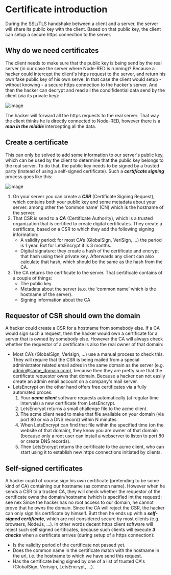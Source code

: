 # Certificate introduction

During the SSL/TLS handshake between a client and a server, the server will share its public key with the client.  Based on that public key, the client can setup a secure https connection to the server.

## Why do we need certificates

The client needs to make sure that the public key is being send by the real server (in our case the server where Node-RED is running)?  Because a hacker could intercept the client's https request to the server, and return his own fake public key of his own serve.  In that case the client would setup - without knowing - a secure https connection to the hacker's server.  And then the hacker can decrypt and read all the condifidential data send by the client (via its private key):

![image](https://github.com/bartbutenaers/Node-RED-security-basics/assets/14224149/23459b16-e9f8-4f46-979e-4932beb5240e)

The hacker will forward all the https requests to the real server.  That way the client thinks he is directly connected to Node-RED, however there is a ***man in the middle*** intercepting all the data.

## Create a certificate

This can only be solved to add some information to our server's public key, which can be used by the client to determine that the public key belongs to the real server.  To do that, the public key needs to be signed by a trusted party (instead of using a self-signed certificate).   Such a ***certificate signing*** process goes like this:

![image](https://github.com/bartbutenaers/Node-RED-security-basics/assets/14224149/1321b2ba-70f9-4ec9-8bd1-b8e736544279)

1. On your server you can create a ***CSR*** (Certificate Signing Request), which contains both your public key and some metadata about your server: among other the ‘common name’ (CN) which is the hostname of the server. 
2. That CSR is send to a ***CA*** (Certificate Authority), which is a trusted organization that is certified to create digital certificates.  They create a certificate, based on a CSR to which they add the following signing information: 
   + A validity period: for most CA’s (GlobalSign, VeriSign, …) the period is 1 year.  But for LetsEncrypt it is 3 months.
   + Digital signature: they create a hash of the certificate and encrypt that hash using their private key.  Afterwards any client can also calculate that hash, which should be the same as the hash from the CA.
3. The CA returns the certificate to the server.  That certificate contains of a couple of things:
   + The public key.
   + Metadata about the server (a.o. the ‘common name’ which is the hostname of the server).
   + Signing information about the CA

## Requestor of CSR should own the domain

A hacker could create a CSR for a hostname from somebody else.  If a CA would sign such a request, then the hacker would own a certificate for a server that is owned by somebody else.  However the CA will always check whether the requestor of a certificate is also the real owner of that domain:
+ Most CA’s (GlobalSign, Verisign, …) use a manual process to check this.  They will require that the CSR is being mailed from a special administrator related email adres in the same domain as the server (e.g. admin@same_domain.com), because then they are pretty sure that the certificate requestor owns that domain.  Because a hacker can not easily create an admin email account on a company's mail server.
+ LetsEncrypt on the other hand offers free certificates via a fully automated proces:
   1. Your ***acme client*** software requests automatically (at regular time intervals) a new certificate from LetsEncrypt.
   2. LetsEncrypt returns a small challenge file to the acme client.
   3. The acme client need to make that file available on your domain (via port 80 or via a DNS record) within N minutes.
   4. When LetsEncrypt can find that file within the specified time (on the website of that domain), they know you are owner of that domain (because only a root user can install a webserver to listen to port 80 or create DNS records).
   5. Then LetsEncrypt returns the certificate to the acme client, who can start using it to establish new https connections initiated by clients.

## Self-signed certificates

A hacker could of course sign his own certificate (pretending to be some kind of CA) containing our hostname (as common name).  However when he sends a CSR to a trusted CA, they will check whether the requestor of the certificate owns the domain/hostname (which is specified int the request): see nex  Since the hacker has no root access to our domain, he cannot prove that he owns the domain.  Since the CA will reject the CSR, the hacker can only sign his certificate by himself.  Butt then he ends up with a ***self-signed certificate***, which are not considered secure by most clients (e.g. browsers, NodeJs, ...).  In other words decent https client software will reject such self signed certificates, because such clients will execute ***3 checks*** when a certificate arrives (during setup of a https connection):
+ Is the validity period of the certificate not passed yet.
+ Does the common name in the certificate match with the hostname in the url, i.e. the hostname to which we have send this request.
+ Has the certificate being signed by one of a list of trusted CA's (GlobalSign, Verisign, LetsEncrypt, ...).
